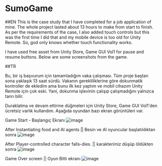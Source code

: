 # SumoGame
 
##EN
This is the case study that I have completed for a job application of mine. The whole project lasted about 13 hours to make from start to finish. As per the requirements of the case, I also added touch controls but this was the first time I did that and my mobile device is too old for Unity Remote. So, god only knows whether touch functionality works. 

I have used free asset from Unity Store, Game GUI Vol1 for pause and resume buttons. Below are some screenshots from the game. 

##TR

Bu, bir iş başvurum için tamamladığım vaka çalışması. Tüm proje baştan sona yaklaşık 13 saat sürdü. Vakanın gerekliliklerine göre dokunmatik kontroller de ekledim ama bunu ilk kez yaptım ve mobil cihazım Unity Remote için çok eski. Yani, dokunma işlevinin çalışıp çalışmadığını yalnızca tanrı bilir.

Duraklatma ve devam ettirme düğmeleri için Unity Store, Game GUI Vol1'den ücretsiz varlık kullandım. Aşağıda oyundan bazı ekran görüntüleri var.


Game Start - Başlangıç Ekranı
![image](https://user-images.githubusercontent.com/94976406/216799541-7605c0fd-eeb0-4b63-9757-e6d494a8a9a5.png)

After Instantiating food and AI agents || Besin ve AI oyuncular başlatıldıktan sonra
![image](https://user-images.githubusercontent.com/94976406/216799550-48b430f3-8d20-4545-ad5e-50dfad1a521d.png)

After Player-controlled character falls-dies. || karakterimiz düşüp öldükten sonra
![image](https://user-images.githubusercontent.com/94976406/216799580-f67763ea-b96a-4e1b-a936-3f39606da4fc.png)

Game Over screen || Oyun Bitti ekranı
![image](https://user-images.githubusercontent.com/94976406/216799604-95d02b73-6079-4235-bfd3-8bf0ee4d831f.png)
